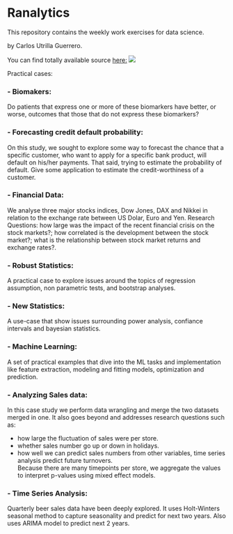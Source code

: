 # Ranalytics
This repository contains the weekly work exercises for data science.

by Carlos Utrilla Guerrero. 

You can find totally available source [here:](https://therbootcamp.github.io/)
![](https://i.pinimg.com/originals/91/d4/a0/91d4a0d69c1377daea08f53751faa349.jpg)


Practical cases:

### - Biomakers:
Do patients that express one or more of these biomarkers have better, or worse, outcomes that those that do not express these biomarkers?

### - Forecasting credit default probability:
On this study, we sought to explore some way to forecast the chance that a specific customer, who want to apply for a specific bank product, will default on his/her payments. That said, trying to estimate the probability of default. Give some application to estimate the credit-worthiness of a customer.

### - Financial Data:

We analyse three major stocks indices, Dow Jones, DAX and Nikkei in relation to the exchange rate between US Dolar, Euro and Yen.
Research Questions: 
				how large was the impact of the recent financial crisis on the stock markets?;
				how correlated is the development between the stock market?;
				what is the relationship between stock market returns and exchange rates?.

### - Robust Statistics:
A practical case to explore issues around the topics of regression assumption, non parametric tests, and bootstrap analyses.

### - New Statistics:
A use-case that show issues surrounding power analysis, confiance intervals and bayesian statistics.

### - Machine Learning:
A set of practical examples that dive into the ML tasks and implementation like feature extraction, modeling and fitting models, optimization and prediction.

### - Analyzing Sales data:

In this case study we perform data wrangling and merge the two datasets merged in one. It also goes beyond and addresses research questions such as: <br>
- how large the fluctuation of sales were per store.<br>
- whether sales number go up or down in holidays.<br>
- how well we can predict sales numbers from other variables, time series analysis predict future turnovers.<br>
Because there are many timepoints per store, we aggregate the values to interpret p-values using mixed effect models.<br>

### - Time Series Analysis:
Quarterly beer sales data have been deeply explored. It uses Holt-Winters seasonal method to capture seasonality and predict for next two years. Also uses ARIMA model to predict next 2 years.
